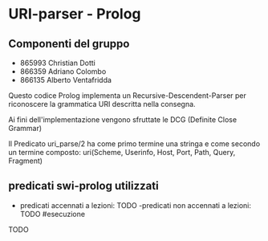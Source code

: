 
# URI-parser - Prolog

## Componenti del gruppo

- 865993 Christian Dotti
- 866359 Adriano Colombo
- 866135 Alberto Ventafridda

Questo codice Prolog implementa un Recursive-Descendent-Parser per riconoscere la
grammatica URI descritta nella consegna.

Ai fini dell'implementazione vengono sfruttate le DCG (Definite Close Grammar)

Il Predicato uri_parse/2 ha come primo termine una stringa e come secondo
un termine composto:
uri(Scheme, Userinfo, Host, Port, Path, Query, Fragment)

## predicati swi-prolog utilizzati
- predicati accennati a lezioni:
TODO
-predicati non accennati a lezioni:
TODO
#esecuzione

TODO